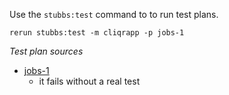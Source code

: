 
Use the `stubbs:test` command to to run test plans.

    rerun stubbs:test -m cliqrapp -p jobs-1

*Test plan sources*

* [jobs-1](tests/jobs-1.html)
  * it fails without a real test

